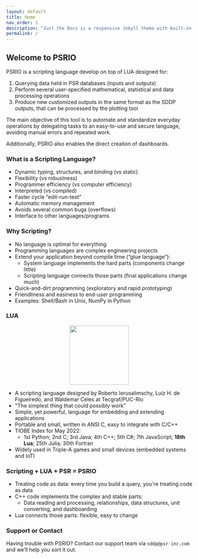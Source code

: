 ```yaml
---
layout: default
title: Home
nav_order: 1
description: "Just the Docs is a responsive Jekyll theme with built-in search that is easily customizable and hosted on GitHub Pages."
permalink: /
---
```


## Welcome to PSRIO

PSRIO is a scripting language develop on top of LUA designed for:
1. Querying data held in PSR databases (inputs and outputs)
2. Perform several user-specified mathematical, statistical and data processing operations
3. Produce new customized outputs in the same format as the SDDP outputs, that can be processed by the plotting tool

The main objective of this tool is to automate and standardize everyday operations by delegating tasks to an easy-to-use and secure language, avoiding manual errors and repeated work.

Additionally, PSRIO also enables the direct creation of dashboards.

### What is a Scripting Language?

- Dynamic typing, structures, and binding (vs static)
- Flexibility (vs robustness)
- Programmer efficiency (vs computer efficiency)
- Interpreted (vs compiled)
- Faster cycle “edit-run-test”
- Automatic memory management
- Avoids several common bugs (overflows)
- Interface to other languages/programs

### Why Scripting?

- No language is optimal for everything
- Programming languages are complex engineering projects
- Extend your application beyond compile time (“glue language”):
  - System language implements the hard parts (components change little)
  - Scripting language connects those parts (final applications change much)
- Quick-and-dirt programming (exploratory and rapid prototyping)
- Friendliness and easiness to end-user programming
- Examples: Shell/Bash in Unix, NumPy in Python

### LUA

<div style="text-align:center">
    <img src="https://services.psr-inc.com/github/psrio-docs/home/lua.svg" width="160"/>
</div>

- A scripting language designed by Roberto Ierusalimschy, Luiz H. de Figueiredo, and Waldemar Celes at Tecgraf/PUC-Rio
- "The simplest thing that could possibly work"
- Simple, yet powerful, language for embedding and extending applications
- Portable and small, written in ANSI C, easy to integrate with C/C++
- TIOBE Index for May 2022:
  - 1st Python; 2nd C; 3rd Java; 4th C++; 5th C#; 7th JavaScript; **18th Lua**; 25th Julia; 30th Fortran
- Widely used in Triple-A games and small devices (embedded systems and IoT)

### Scripting + LUA + PSR = PSRIO

- Treating code as data: every time you build a query, you're treating code as data
- C++ code implements the complex and stable parts:
  - Data reading and processing, relationships, data structures, unit converting, and dashboarding
- Lua connects those parts: flexible, easy to change

### Support or Contact

Having trouble with PSRIO? Contact our support team via `sddp@psr-inc.com` and we’ll help you sort it out.

 <!-- O processamento de dados de entrada e saída é uma etapa fundamental para a compreensão dos resultados, elaboração de estudos e encadeamento com outros modelos. As ferramentas tradicionalmente utilizadas como o Excel ou rotinas feitas sob medida para o processamento de arquivos específicos, além de trabalhosas, repetitivas e sujeitas a erro, possuem limitações relacionadas a escalabilidade devido ao aumento no volume de resultados originado da maior complexidade e detalhamento na representação dos modelos.
Para complementar o conjunto de ferramentas da PSR, foi desenvolvido o PSRIO. Ele é um interpretador de scripts Lua que permite manipular bases de dados da PSR (entrada e resultados) e realizar todas as operações matemáticas e cálculos de estatísticas necessários de forma rápida, customizável e extremamente amigável. Operações como a soma de agentes, média dos cenários, cálculo de percentis, conversão de unidades e diversas outras podem ser realizadas em menos poucas linhas de script, sem a preocupação com fórmulas ou programação de loops para leitura, processamento e escrita de arquivos. Os resultados são salvos no formato padrão e podem ser utilizados pelo graficador, para criação de dashboards, no Excel, diretamente em relatórios ou até mesmo como dado de entrada para outro modelo.
O PSRIO já está integrado aos principais modelos e interfaces da PSR, o que permite gerar resultados customizados automaticamente após a execução dos modelos no computador local ou no PSRCloud.
A apresentação será na tarde desta terça feira com discussão de exemplos e aplicações. Contamos com a sua presença! -->